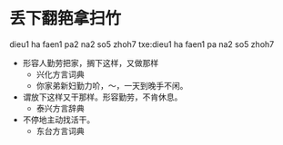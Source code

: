 # 丢下翻筢拿扫竹
dieu1 ha faen1 pa2 na2 so5 zhoh7
txe:dieu1 ha faen1 pa na2 so5 zhoh7
+ 形容人勤劳把家，搁下这样，又做那样
  * 兴化方言词典
  - 你家弟新妇勤力吤，～，一天到晚手不闲。
+ 谓放下这样又干那样。形容勤劳，不肯休息。
  * 泰兴方言辞典
+ 不停地主动找活干。
  * 东台方言词典
